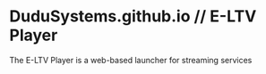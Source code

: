 # DuduSystems.github.io // E-LTV Player
The E-LTV Player is a web-based launcher for streaming services

